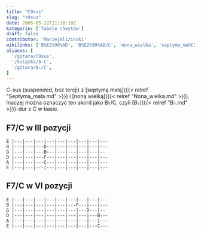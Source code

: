 ```yaml
---
title: "C9sus"
slug: "c9sus"
date: 2005-05-22T21:10:18Z
kategorie: ['Tabele chwytów']
draft: false
contributor: 'MaciejBlizinski'
wikilinks: ['B%E2%99%AD', 'B%E2%99%AD/C', 'nona_wielka', 'septyma_ma%C5%82a']
aliases: [
  '/gitara/C9sus',
  '/książka/b-c',
  '/gitara/B♭/C',
]
---
```

C-sus (suspended, bez tercji) z [septymą małą]({{< relref "Septyma_mała.md" >}})
i [noną wielką]({{< relref "Nona_wielka.md" >}}). Inaczej można oznaczyć ten
akord jako B♭/C<!-- link nie odnosił się do niczego: 'content/książka/B♭/C.md' wants to redirect to 'content/książka/B♭/C.md', but 'content/książka/B♭/C.md' will be deleted -->, czyli [B♭]({{< relref "B♭.md" >}})-dur z C w
basie.

## F7/C w III pozycji

    E |---|---|---|---|---|---|---|---|---
    B |---|---|---D---|---|---|---|---|---
    G |---|---|---B♭--|---|---|---|---|--
    D |---|---|---F---|---|---|---|---|---
    A |---|---|---C---|---|---|---|---|---
    E |---|---|---|---|---|---|---|---|---

## F7/C w VI pozycji

    E |---|---|---|---|---|---|---|---|---
    B |---|---|---|---|---|---F---|---|---
    G |---|---|---|---|---|---|---D---|--
    D |---|---|---|---|---|---|---|---B♭--
    A |---|---|---|---|---|---|---|---|---
    E |---|---|---|---|---|---|---|---C---


